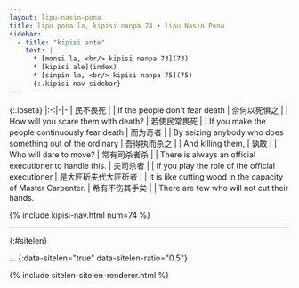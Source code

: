 ```yaml
---
layout: lipu-nasin-pona
title: lipu pona la, kipisi nanpa 74 • lipu Nasin Pona
sidebar:
  - title: "kipisi ante"
    text: |
      * [monsi la, <br/> kipisi nanpa 73](73)
      * [kipisi ale](index)
      * [sinpin la, <br/> kipisi nanpa 75](75)
      {:.kipisi-nav-sidebar}
---
```


{:.loseta}
|:-:|-|-
| 民不畏死     |  | If the people don't fear death
| 奈何以死惧之 |  | How will you scare them with death?
| 若使民常畏死 |  | If you make the people continuously fear death
| 而为奇者     |  | By seizing anybody who does something out of the ordinary
| 吾得执而杀之 |  | And killing them,
| 孰敢         |  | Who will dare to move?
| 常有司杀者杀 |  | There is always an official executioner to handle this.
| 夫司杀者     |  | If you play the role of the official executioner
| 是大匠斫<wbr/>夫代大匠斫者 |  | It is like cutting wood in the capacity of Master Carpenter.
| 希有不伤其手矣 |  | There are few who will not cut their hands.

{% include kipisi-nav.html num=74 %}

-------
{:#sitelen}

...
{:data-sitelen="true" data-sitelen-ratio="0.5"}

{% include sitelen-sitelen-renderer.html %}
